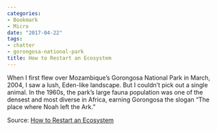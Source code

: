 ```yaml
---
categories:
- Bookmark
- Micro
date: "2017-04-22"
tags:
- chatter
- gorongosa-national-park
title: How to Restart an Ecosystem
---
```


When I first flew over Mozambique’s Gorongosa National Park in March, 2004, I saw a lush, Eden-like landscape. But I couldn’t pick out a single animal. In the 1960s, the park’s large fauna population was one of the densest and most diverse in Africa, earning Gorongosa the slogan “The place where Noah left the Ark.”

Source: [How to Restart an Ecosystem](http://tlas.nautil.us/video/24/how-to-restart-an-ecosystem)
